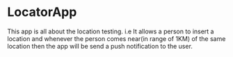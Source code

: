 # LocatorApp

This app is all about the location testing. 
i.e It allows a person to insert a location and whenever the person comes near(in range of 1KM) of the same location then the app will be
send a push notification to the user.

